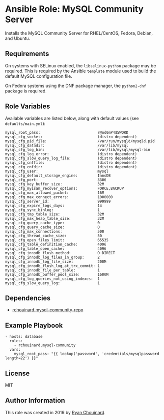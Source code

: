 # Ansible Role: MySQL Community Server

Installs the MySQL Community Server for RHEL/CentOS, Fedora, Debian, and Ubuntu.

## Requirements

On systems with SELinux enabled, the `libselinux-python` package may be required. This is required by the Ansible
`template` module used to build the default MySQL configuration file.

On Fedora systems using the DNF package manager, the `python2-dnf` package is required.

## Role Variables

Available variables are listed below, along with default values (see `defaults/main.yml`):

    mysql_root_pass:                          r@nd0mP4$5WORD
    mysql_cfg_socket:                         (distro dependent)
    mysql_cfg_pid_file:                       /var/run/mysqld/mysqld.pid
    mysql_cfg_datadir:                        /var/lib/mysql
    mysql_cfg_log_bin:                        /var/lib/mysql/mysql-bin
    mysql_cfg_log_error:                      (distro dependent)
    mysql_cfg_slow_query_log_file:            (distro dependent)
    mysql_cfg_cnffile:                        (distro dependent)
    mysql_cfg_cnfdir:                         (distro dependent)
    mysql_cfg_user:                           mysql
    mysql_cfg_default_storage_engine:         InnoDB
    mysql_cfg_port:                           3306
    mysql_cfg_key_buffer_size:                32M
    mysql_cfg_myisam_recover_options:         FORCE,BACKUP
    mysql_cfg_max_allowed_packet:             16M
    mysql_cfg_max_connect_errors:             1000000
    mysql_cfg_server_id:                      999999
    mysql_cfg_expire_logs_days:               14
    mysql_cfg_sync_binlog:                    1
    mysql_cfg_tmp_table_size:                 32M
    mysql_cfg_max_heap_table_size:            32M
    mysql_cfg_query_cache_type:               0
    mysql_cfg_query_cache_size:               0
    mysql_cfg_max_connections:                500
    mysql_cfg_thread_cache_size:              50
    mysql_cfg_open_files_limit:               65535
    mysql_cfg_table_definition_cache:         4096
    mysql_cfg_table_open_cache:               4096
    mysql_cfg_innodb_flush_method:            O_DIRECT
    mysql_cfg_innodb_log_files_in_group:      2
    mysql_cfg_innodb_log_file_size:           200M
    mysql_cfg_innodb_flush_log_at_trx_commit: 1
    mysql_cfg_innodb_file_per_table:          1
    mysql_cfg_innodb_buffer_pool_size:        1600M
    mysql_cfg_log_queries_not_using_indexes:  1
    mysql_cfg_slow_query_log:                 1

## Dependencies

* [rchouinard.mysql-community-repo](https://galaxy.ansible.com/rchouinard/mysql-community-repo/)

## Example Playbook

    - hosts: database
      roles:
        - rchouinard.mysql-community
      vars:
        mysql_root_pass: "{{ lookup('password', 'credentials/mysqlpassword length=22') }}"

## License

MIT

## Author Information

This role was created in 2016 by [Ryan Chouinard](https://www.ryanchouinard.com/).
